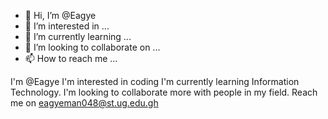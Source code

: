 - 👋 Hi, I’m @Eagye
- 👀 I’m interested in ...
- 🌱 I’m currently learning ...
- 💞️ I’m looking to collaborate on ...
- 📫 How to reach me ...

<!---
Eagye/Eagye is a ✨ special ✨ repository because its `README.md` (this file) appears on your GitHub profile.
You can click the Preview link to take a look at your changes.
--->
I'm @Eagye
I'm interested in coding
I'm currently learning Information Technology.
I'm looking to collaborate more with people in my field.
Reach me on eagyeman048@st.ug.edu.gh
